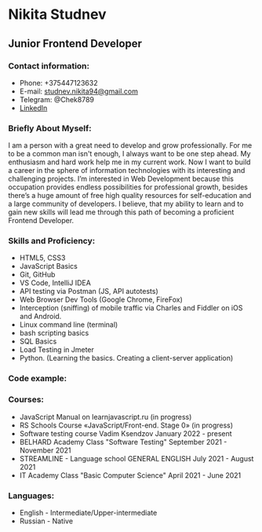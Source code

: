 # Nikita Studnev

## Junior Frontend Developer

### Contact information:

* Phone: +375447123632
* E-mail: studnev.nikita94@gmail.com
* Telegram: @Chek8789
* [LinkedIn](https://www.linkedin.com/in/nikita-s-515293226/)

### Briefly About Myself:

I am a person with a great need to
develop and grow professionally. For me
to be a common man isn't enough, I
always want to be one step ahead. My
enthusiasm and hard work help me in my
current work. Now I want to build a career
in the sphere of information technologies
with its interesting and challenging
projects.
I’m interested in Web Development because this occupation provides endless possibilities for professional growth,
besides there’s a huge amount of free high quality resources for self-education and a large community of developers.
I believe, that my ability to learn and to gain new skills will lead me through this path of becoming a proficient Frontend Developer.

### Skills and Proficiency:

* HTML5, CSS3
* JavaScript Basics
* Git, GitHub
* VS Code, IntelliJ IDEA
* API testing via Postman (JS, API autotests)
* Web Browser Dev Tools (Google Chrome, FireFox)
* Interception (sniffing) of mobile traffic via Charles and
Fiddler on iOS and Android.
* Linux command line (terminal)
* bash scripting basics
* SQL Basics
* Load Testing in Jmeter
* Python. (Learning the basics. Creating a client-server
application)

### Code example:

### Courses:

* JavaScript Manual on learnjavascript.ru (in progress)
* RS Schools Course «JavaScript/Front-end. Stage 0» (in progress)
* Software testing course
Vadim Ksendzov
January 2022 - present
* BELHARD Academy
Class "Software Testing"
September 2021 - November 2021
* STREAMLINE - Language school
GENERAL ENGLISH
July 2021 - August 2021
* IT Academy
Class "Basic Computer Science"
April 2021 - June 2021

### Languages:

* English - Intermediate/Upper-intermediate
* Russian - Native